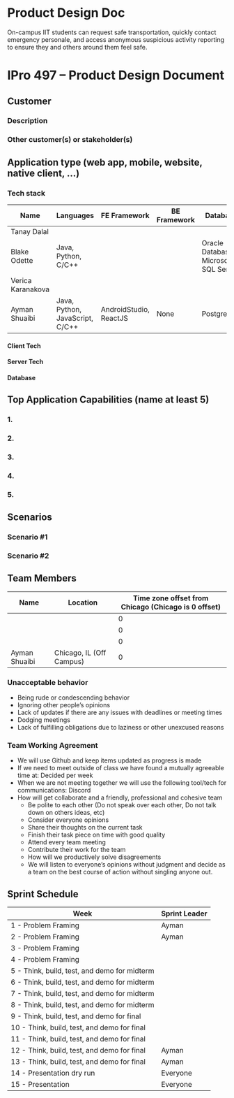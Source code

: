 # Product Design Doc

On-campus IIT students can request safe transportation, quickly contact emergency personale, and access anonymous suspicious activity reporting to ensure they and others around them feel safe.


# IPro 497 – Product Design Document

## Customer

### Description

### Other customer(s) or stakeholder(s)
 
## Application type (web app, mobile, website, native client, …)

### Tech stack

| **Name** | **Languages** | **FE Framework** | **BE Framework** | **Database** |
| --- | --- | --- | --- | --- |
| Tanay Dalal |  |  | |  |
| Blake Odette | Java, Python, C/C++ | | | Oracle Database, Microsoft SQL Server |
| Verica Karanakova |  | |  |  |
| Ayman Shuaibi | Java, Python, JavaScript, C/C++ | AndroidStudio, ReactJS | None | PostgreSQL |

#### Client Tech 

#### Server Tech

#### Database

## Top Application Capabilities (name at least 5)

### 1. 

### 2. 

### 3. 

### 4. 

### 5. 


## Scenarios

### Scenario #1

### Scenario #2


## Team Members
| **Name** | **Location** | **Time zone offset from Chicago (Chicago is 0 offset)** |
| --- | --- | --- |
| | | 0 |
|  | | 0 |	
|  |  | 0 |	
| Ayman Shuaibi | Chicago, IL (Off Campus) | 0 |		
		
### Unacceptable behavior
- Being rude or condescending behavior
- Ignoring other people’s opinions
- Lack of updates if there are any issues with deadlines or meeting times
- Dodging meetings
- Lack of fulfilling obligations due to laziness or other unexcused reasons 

### Team Working Agreement
- We will use Github and keep items updated as progress is made
- If we need to meet outside of class we have found a mutually agreeable time at: Decided per week
- When we are not meeting together we will use the following tool/tech for communications: Discord
- How will get collaborate and a friendly, professional and cohesive team
  - Be polite to each other (Do not speak over each other, Do not talk down on others ideas, etc)
  - Consider everyone opinions
  - Share their thoughts on the current task
  - Finish their task piece on time with good quality
  - Attend every team meeting
  - Contribute their work for the team
  - How will we productively solve disagreements
  - We will listen to everyone’s opinions without judgment and decide as a team on the best course of action without singling anyone out.

## Sprint Schedule

| Week | Sprint Leader |
| --------  | ------------------- |
| 1 - Problem Framing                                 | Ayman |
| 2 - Problem Framing                                 | Ayman |
| 3 - Problem Framing                                 |  |
| 4 - Problem Framing                                 |  |
| 5 - Think, build, test, and demo for midterm        | |
| 6 - Think, build, test, and demo for midterm        |  |
| 7 - Think, build, test, and demo for midterm        |  |
| 8 - Think, build, test, and demo for midterm        |  |
| 9 - Think, build, test, and demo for final          |  |
| 10 - Think, build, test, and demo for final	      |    |
| 11 - Think, build, test, and demo for final         |   |
| 12 - Think, build, test, and demo for final         | Ayman |
| 13 - Think, build, test, and demo for final         | Ayman |
| 14 - Presentation dry run                           | Everyone |
| 15 - Presentation                                   | Everyone |
